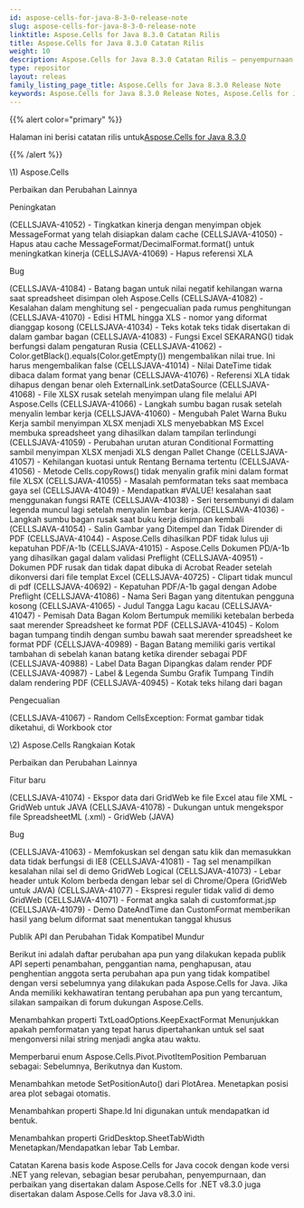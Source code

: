 ```yaml
---
id: aspose-cells-for-java-8-3-0-release-note
slug: aspose-cells-for-java-8-3-0-release-note
linktitle: Aspose.Cells for Java 8.3.0 Catatan Rilis
title: Aspose.Cells for Java 8.3.0 Catatan Rilis
weight: 10
description: Aspose.Cells for Java 8.3.0 Catatan Rilis – penyempurnaan terbaru, fitur baru, dan perbaikan
type: repositor
layout: releas
family_listing_page_title: Aspose.Cells for Java 8.3.0 Release Note
keywords: Aspose.Cells for Java 8.3.0 Release Notes, Aspose.Cells for Java 8.3.0 updates and fixe
---
```

{{% alert color="primary" %}} 

 Halaman ini berisi catatan rilis untuk[Aspose.Cells for Java 8.3.0](https://releases.aspose.com/cells/java/new-releases/aspose.cells-for-java-8.3.0/)

{{% /alert %}} 

\1) Aspose.Cells 


Perbaikan dan Perubahan Lainnya

Peningkatan

(CELLSJAVA-41052) - Tingkatkan kinerja dengan menyimpan objek MessageFormat yang telah disiapkan dalam cache
(CELLSJAVA-41050) - Hapus atau cache MessageFormat/DecimalFormat.format() untuk meningkatkan kinerja
(CELLSJAVA-41069) - Hapus referensi XLA

Bug

(CELLSJAVA-41084) - Batang bagan untuk nilai negatif kehilangan warna saat spreadsheet disimpan oleh Aspose.Cells
(CELLSJAVA-41082) - Kesalahan dalam menghitung sel - pengecualian pada rumus penghitungan
(CELLSJAVA-41070) - Edisi HTML hingga XLS - nomor yang diformat dianggap kosong
(CELLSJAVA-41034) - Teks kotak teks tidak disertakan di dalam gambar bagan
(CELLSJAVA-41083) - Fungsi Excel SEKARANG() tidak berfungsi dalam pengaturan Rusia
(CELLSJAVA-41062) - Color.getBlack().equals(Color.getEmpty()) mengembalikan nilai true. Ini harus mengembalikan false
(CELLSJAVA-41014) - Nilai DateTime tidak dibaca dalam format yang benar
(CELLSJAVA-41076) - Referensi XLA tidak dihapus dengan benar oleh ExternalLink.setDataSource
(CELLSJAVA-41068) - File XLSX rusak setelah menyimpan ulang file melalui API Aspose.Cells
(CELLSJAVA-41066) - Langkah sumbu bagan rusak setelah menyalin lembar kerja
(CELLSJAVA-41060) - Mengubah Palet Warna Buku Kerja sambil menyimpan XLSX menjadi XLS menyebabkan MS Excel membuka spreadsheet yang dihasilkan dalam tampilan terlindungi
(CELLSJAVA-41059) - Perubahan urutan aturan Conditional Formatting sambil menyimpan XLSX menjadi XLS dengan Pallet Change
(CELLSJAVA-41057) - Kehilangan kuotasi untuk Rentang Bernama tertentu
(CELLSJAVA-41056) - Metode Cells.copyRows() tidak menyalin grafik mini dalam format file XLSX
(CELLSJAVA-41055) - Masalah pemformatan teks saat membaca gaya sel
(CELLSJAVA-41049) - Mendapatkan #VALUE! kesalahan saat menggunakan fungsi RATE
(CELLSJAVA-41038) - Seri tersembunyi di dalam legenda muncul lagi setelah menyalin lembar kerja.
(CELLSJAVA-41036) - Langkah sumbu bagan rusak saat buku kerja disimpan kembali
(CELLSJAVA-41054) - Salin Gambar yang Ditempel dan Tidak Dirender di PDF
(CELLSJAVA-41044) - Aspose.Cells dihasilkan PDF tidak lulus uji kepatuhan PDF/A-1b
(CELLSJAVA-41015) - Aspose.Cells Dokumen PD/A-1b yang dihasilkan gagal dalam validasi Preflight
(CELLSJAVA-40951) - Dokumen PDF rusak dan tidak dapat dibuka di Acrobat Reader setelah dikonversi dari file templat Excel
(CELLSJAVA-40725) - Clipart tidak muncul di pdf
(CELLSJAVA-40692) - Kepatuhan PDF/A-1b gagal dengan Adobe Preflight
(CELLSJAVA-41086) - Nama Seri Bagan yang ditentukan pengguna kosong
(CELLSJAVA-41065) - Judul Tangga Lagu kacau
(CELLSJAVA-41047) - Pemisah Data Bagan Kolom Bertumpuk memiliki ketebalan berbeda saat merender Spreadsheet ke format PDF
(CELLSJAVA-41045) - Kolom bagan tumpang tindih dengan sumbu bawah saat merender spreadsheet ke format PDF
(CELLSJAVA-40989) - Bagan Batang memiliki garis vertikal tambahan di sebelah kanan batang ketika dirender sebagai PDF
(CELLSJAVA-40988) - Label Data Bagan Dipangkas dalam render PDF
(CELLSJAVA-40987) - Label & Legenda Sumbu Grafik Tumpang Tindih dalam rendering PDF
(CELLSJAVA-40945) - Kotak teks hilang dari bagan

Pengecualian

(CELLSJAVA-41067) - Random CellsException: Format gambar tidak diketahui, di Workbook ctor

\2) Aspose.Cells Rangkaian Kotak

Perbaikan dan Perubahan Lainnya

Fitur baru

(CELLSJAVA-41074) - Ekspor data dari GridWeb ke file Excel atau file XML - GridWeb untuk JAVA
(CELLSJAVA-41078) - Dukungan untuk mengekspor file SpreadsheetML (.xml) - GridWeb (JAVA)

Bug

(CELLSJAVA-41063) - Memfokuskan sel dengan satu klik dan memasukkan data tidak berfungsi di IE8
(CELLSJAVA-41081) - Tag sel menampilkan kesalahan nilai sel di demo GridWeb Logical
(CELLSJAVA-41073) - Lebar header untuk Kolom berbeda dengan lebar sel di Chrome/Opera (GridWeb untuk JAVA)
(CELLSJAVA-41077) - Ekspresi reguler tidak valid di demo GridWeb
(CELLSJAVA-41071) - Format angka salah di customformat.jsp
(CELLSJAVA-41079) - Demo DateAndTime dan CustomFormat memberikan hasil yang belum diformat saat menentukan tanggal khusus

Publik API dan Perubahan Tidak Kompatibel Mundur

Berikut ini adalah daftar perubahan apa pun yang dilakukan kepada publik API seperti penambahan, penggantian nama, penghapusan, atau penghentian anggota serta perubahan apa pun yang tidak kompatibel dengan versi sebelumnya yang dilakukan pada Aspose.Cells for Java. Jika Anda memiliki kekhawatiran tentang perubahan apa pun yang tercantum, silakan sampaikan di forum dukungan Aspose.Cells.

Menambahkan properti TxtLoadOptions.KeepExactFormat
Menunjukkan apakah pemformatan yang tepat harus dipertahankan untuk sel saat mengonversi nilai string menjadi angka atau waktu.

Memperbarui enum Aspose.Cells.Pivot.PivotItemPosition
Pembaruan sebagai: Sebelumnya, Berikutnya dan Kustom.

Menambahkan metode SetPositionAuto() dari PlotArea.
Menetapkan posisi area plot sebagai otomatis.

Menambahkan properti Shape.Id
Ini digunakan untuk mendapatkan id bentuk.

Menambahkan properti GridDesktop.SheetTabWidth
Menetapkan/Mendapatkan lebar Tab Lembar.


Catatan
Karena basis kode Aspose.Cells for Java cocok dengan kode versi .NET yang relevan, sebagian besar perubahan, penyempurnaan, dan perbaikan yang disertakan dalam Aspose.Cells for .NET v8.3.0 juga disertakan dalam Aspose.Cells for Java v8.3.0 ini.
